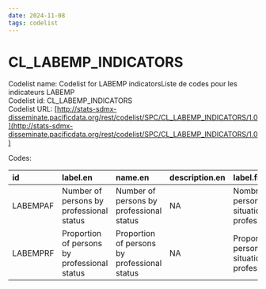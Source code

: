 ```yaml
---
date: 2024-11-08
tags: codelist
---
```


# CL_LABEMP_INDICATORS

Codelist name: Codelist for LABEMP indicatorsListe de codes pour les indicateurs LABEMP  
Codelist id: CL_LABEMP_INDICATORS  
Codelist URL: [http://stats-sdmx-disseminate.pacificdata.org/rest/codelist/SPC/CL_LABEMP_INDICATORS/1.0](http://stats-sdmx-disseminate.pacificdata.org/rest/codelist/SPC/CL_LABEMP_INDICATORS/1.0)  

Codes:  

|id       |label.en                                     |name.en                                      |description.en |label.fr                                              |name.fr                                               |description.fr |
|:--------|:--------------------------------------------|:--------------------------------------------|:--------------|:-----------------------------------------------------|:-----------------------------------------------------|:--------------|
|LABEMPAF |Number of persons by professional status     |Number of persons by professional status     |NA             |Nombre de personnes par situation professionnelle     |Nombre de personnes par situation professionnelle     |NA             |
|LABEMPRF |Proportion of persons by professional status |Proportion of persons by professional status |NA             |Proportion de personnes par situation professionnelle |Proportion de personnes par situation professionnelle |NA             |
